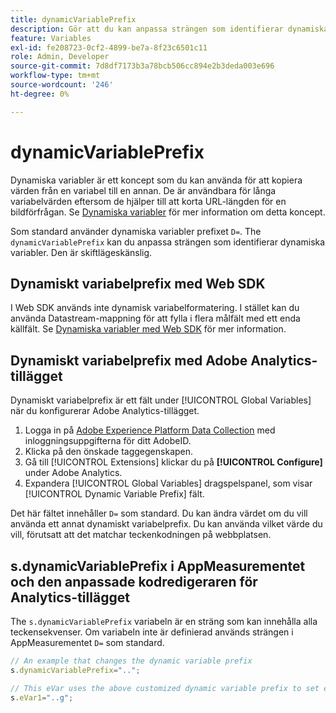 ```yaml
---
title: dynamicVariablePrefix
description: Gör att du kan anpassa strängen som identifierar dynamiska variabler.
feature: Variables
exl-id: fe208723-0cf2-4899-be7a-8f23c6501c11
role: Admin, Developer
source-git-commit: 7d8df7173b3a78bcb506cc894e2b3deda003e696
workflow-type: tm+mt
source-wordcount: '246'
ht-degree: 0%

---
```


# dynamicVariablePrefix

Dynamiska variabler är ett koncept som du kan använda för att kopiera värden från en variabel till en annan. De är användbara för långa variabelvärden eftersom de hjälper till att korta URL-längden för en bildförfrågan. Se [Dynamiska variabler](../page-vars/dynamic-variables.md) för mer information om detta koncept.

Som standard använder dynamiska variabler prefixet `D=`. The `dynamicVariablePrefix` kan du anpassa strängen som identifierar dynamiska variabler. Den är skiftlägeskänslig.

## Dynamiskt variabelprefix med Web SDK

I Web SDK används inte dynamisk variabelformatering. I stället kan du använda Datastream-mappning för att fylla i flera målfält med ett enda källfält. Se [Dynamiska variabler med Web SDK](../page-vars/dynamic-variables.md#dynamic-variables-using-the-web-sdk) för mer information.

## Dynamiskt variabelprefix med Adobe Analytics-tillägget

Dynamiskt variabelprefix är ett fält under [!UICONTROL Global Variables] när du konfigurerar Adobe Analytics-tillägget.

1. Logga in på [Adobe Experience Platform Data Collection](https://experience.adobe.com/data-collection) med inloggningsuppgifterna för ditt AdobeID.
1. Klicka på den önskade taggegenskapen.
1. Gå till [!UICONTROL Extensions] klickar du på **[!UICONTROL Configure]** under Adobe Analytics.
1. Expandera [!UICONTROL Global Variables] dragspelspanel, som visar [!UICONTROL Dynamic Variable Prefix] fält.

Det här fältet innehåller `D=` som standard. Du kan ändra värdet om du vill använda ett annat dynamiskt variabelprefix. Du kan använda vilket värde du vill, förutsatt att det matchar teckenkodningen på webbplatsen.

## s.dynamicVariablePrefix i AppMeasurementet och den anpassade kodredigeraren för Analytics-tillägget

The `s.dynamicVariablePrefix` variabeln är en sträng som kan innehålla alla teckensekvenser. Om variabeln inte är definierad används strängen i AppMeasurementet `D=` som standard.

```js
// An example that changes the dynamic variable prefix
s.dynamicVariablePrefix="..";

// This eVar uses the above customized dynamic variable prefix to set eVar to page URL
s.eVar1="..g";
```
